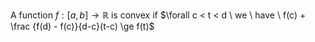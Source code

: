 A function $f: [a,b] \rightarrow \mathbb{R}$  is convex if $\forall c < t < d \ we \ have \ f(c) + \frac {f(d) - f(c)}{d-c}(t-c) \ge f(t)$
